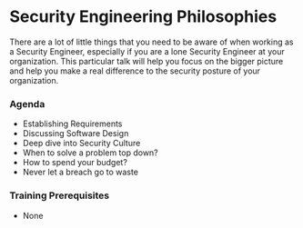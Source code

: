 # Security Engineering Philosophies
There are a lot of little things that you need to be aware of when working as a Security Engineer, especially if you are a lone Security Engineer at your organization.  This particular talk will help you focus on the bigger picture and help you make a real difference to the security posture of your organization.

### Agenda
* Establishing Requirements
* Discussing Software Design
* Deep dive into Security Culture
* When to solve a problem top down?
* How to spend your budget?
* Never let a breach go to waste

### Training Prerequisites 
* None 